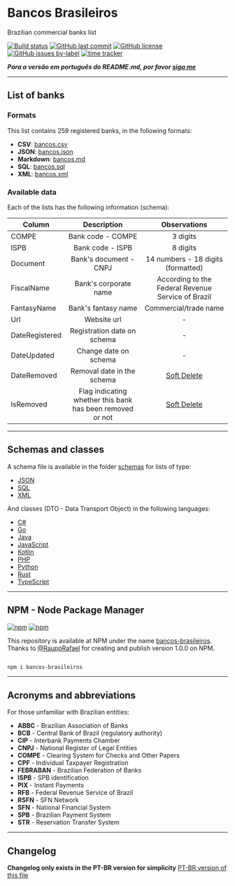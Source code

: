 # Bancos Brasileiros

Brazilian commercial banks list

[![Build status](https://ci.appveyor.com/api/projects/status/f9sx7ux82epp8bd6?svg=true)](https://ci.appveyor.com/project/guibranco/bancosbrasileiros)
[![GitHub last commit](https://img.shields.io/github/last-commit/guibranco/BancosBrasileiros)](https://wakatime.com/badge/github/guibranco/BancosBrasileiros)
[![GitHub license](https://img.shields.io/github/license/guibranco/BancosBrasileiros)](https://wakatime.com/badge/github/guibranco/BancosBrasileiros)
[![GitHub issues by-label](https://img.shields.io/github/issues/guibranco/BancosBrasileiros/help%20wanted.svg)](https://github.com/guibranco/BancosBrasileiros/issues?q=is%3Aissue+is%3Aopen+label%3A%22help+wanted%22)
[![time tracker](https://wakatime.com/badge/github/guibranco/BancosBrasileiros.svg)](https://wakatime.com/badge/github/guibranco/BancosBrasileiros)

***Para a versão em português do README.md, por favor [siga me](/README.md)***

---

## List of banks

### Formats

This list contains 259 registered banks, in the following formats:

- **CSV**: [bancos.csv](/data/bancos.csv)
- **JSON**: [bancos.json](/data/bancos.json)
- **Markdown**: [bancos.md](/data/bancos.md)
- **SQL**: [bancos.sql](/data/bancos.sql)
- **XML**: [bancos.xml](/data/bancos.xml)

### Available data

Each of the lists has the following information (schema):

| Column | Description | Observations |
|-------------------|:---------------------------------------:|:--------------------------------------------------------------------------:|
| COMPE | Bank code - COMPE | 3 digits |
| ISPB | Bank code - ISPB | 8 digits |
| Document | Bank's document - CNPJ | 14 numbers - 18 digits (formatted) |
| FiscalName | Bank's corporate name  | According to the Federal Revenue Service of Brazil |
| FantasyName | Bank's fantasy name | Commercial/trade name |
| Url | Website url | - |
| DateRegistered | Registration date on schema | - |
| DateUpdated | Change date on schema | - |
| DateRemoved | Removal date in the schema | [Soft Delete](https://www.brentozar.com/archive/2020/02/what-are-soft-deletes-and-how-are-they-implemented/) |
| IsRemoved | Flag indicating whether this bank has been removed or not | [Soft Delete](https://www.brentozar.com/archive/2020/02/what-are-soft-deletes-and-how-are-they-implemented/) |

---

## Schemas and classes

A schema file is available in the folder [schemas](/schemas) for lists of type:

- [JSON](schemas/schema.json)
- [SQL](schemas/schema.sql)
- [XML](schemas/schema.xml)

And classes (DTO - Data Transport Object) in the following languages:

- [C#](/schemas/csharp.cs)
- [Go](/schemas/go.go)
- [Java](/schemas/java.java)
- [JavaScript](/schemas/javascript.js)
- [Kotlin](/schemas/kotlin.kt)
- [PHP](/schemas/php.php)
- [Python](/schemas/python.py)
- [Rust](/schemas/rust.rs)
- [TypeScript](/schemas/typescript.ts)

---

## NPM - Node Package Manager

[![npm](https://img.shields.io/npm/v/bancos-brasileiros)](https://www.npmjs.com/package/bancos-brasileiros)
[![npm](https://img.shields.io/npm/dy/bancos-brasileiros)](https://www.npmjs.com/package/bancos-brasileiros)

This repository is available at NPM under the name [bancos-brasileiros](https://www.npmjs.com/package/bancos-brasileiros).
Thanks to [@RauppRafael](https://github.com/RauppRafael) for creating and publish version 1.0.0 on NPM.

```bash

npm i bancos-brasileiros

```

---

## Acronyms and abbreviations

For those unfamiliar with Brazilian entities:

- **ABBC** - Brazilian Association of Banks
- **BCB** - Central Bank of Brazil (regulatory authority)
- **CIP** - Interbank Payments Chamber
- **CNPJ** - National Register of Legal Entities
- **COMPE** - Clearing System for Checks and Other Papers
- **CPF** - Individual Taxpayer Registration
- **FEBRABAN** - Brazilian Federation of Banks
- **ISPB** - SPB identification
- **PIX** - Instant Payments
- **RFB** - Federal Revenue Service of Brazil
- **RSFN** - SFN Network
- **SFN** - National Financial System
- **SPB** - Brazilian Payment System
- **STR** - Reservation Transfer System

---

## Changelog

**Changelog only exists in the PT-BR version for simplicity** [PT-BR version of this file](/README.md)
